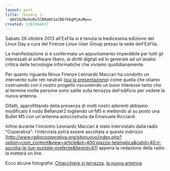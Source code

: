 ```yaml
---
layout: post
title: !binary |-
  UmVzb2NvbnRvICBMaW51eCBEYXkgMjAxMw==
created: 1382864617
---
```

Sabato 26 ottobre 2013 all'ExFila si è tenuta la tredicesima edizione del Linux Day a cura del Firenze Linux User Group presso la sede dell'ExFila.

La manifestazione si è confermata un appuntamento imperdibile per tutti gli interessati al software libero, ai diritti digitali ed in generale ad un'analisi critica delle tecnologie informatiche che viviamo quotidianamente.

Per quanto riguarda Ninux Firenze Leonardo Maccari ha condotto un intervento sulle reti neutrali (<a href="http://www.leonardo.ma/sites/default/files/ld2013.pdf">qui la presentazione</a>) come quella che stiamo costruendo con il nostro progetto riscuotendo un buon interesse tanto che al termine molte persone sono salite sulla terrazza dell'edificio per vedere la nuova antenna.

Difatti, approfittando della presenza di molti nostri aderenti abbiamo modificato il nodo Bellanzer2 togliendo un'M5 e mettendo al su posto una Bullet M5 con un'antenna autocostruita da Emanuele Ricciardi.

Infine durante l'incontro Leonardo Maccari è stato intervistato dalla radio "Coperativa": l'intervista potrà essere ascoltata a questo indirizzo [http://www.radiocooperativa.org/sitonuovo/index.php?option=com_content&view=article&id=400:piazza-telematica&catid=40:ri-ascolta-le-tue-puntate-preferite&Itemid=61] appena la redazione della radio la metterà on line.

Ecco alcune fotografie: <a href="http://www.firenze.ninux.org/sites/default/files/field/image/ChiacchiereInTerrazza_0.JPG#overlay-context=node/61">Chiacchiere in terrazza</a>, <a href="http://www.firenze.ninux.org/sites/default/files/field/image/NuovaAntenna.JPG#overlay-context=node/61">la nuova antenna</a>
